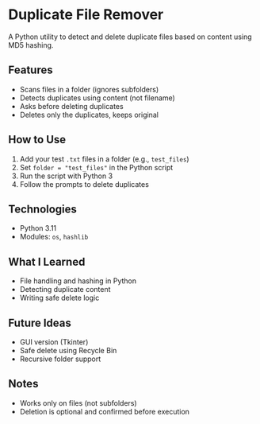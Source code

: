 #  Duplicate File Remover

A Python utility to detect and delete duplicate files based on content using MD5 hashing.

##  Features
- Scans files in a folder (ignores subfolders)
- Detects duplicates using content (not filename)
- Asks before deleting duplicates
- Deletes only the duplicates, keeps original

##  How to Use
1. Add your test `.txt` files in a folder (e.g., `test_files`)
2. Set `folder = "test_files"` in the Python script
3. Run the script with Python 3
4. Follow the prompts to delete duplicates

## Technologies
- Python 3.11
- Modules: `os`, `hashlib`

## What I Learned
- File handling and hashing in Python
- Detecting duplicate content
- Writing safe delete logic

## Future Ideas
- GUI version (Tkinter)
- Safe delete using Recycle Bin
- Recursive folder support
 
## Notes
- Works only on files (not subfolders)
- Deletion is optional and confirmed before execution
